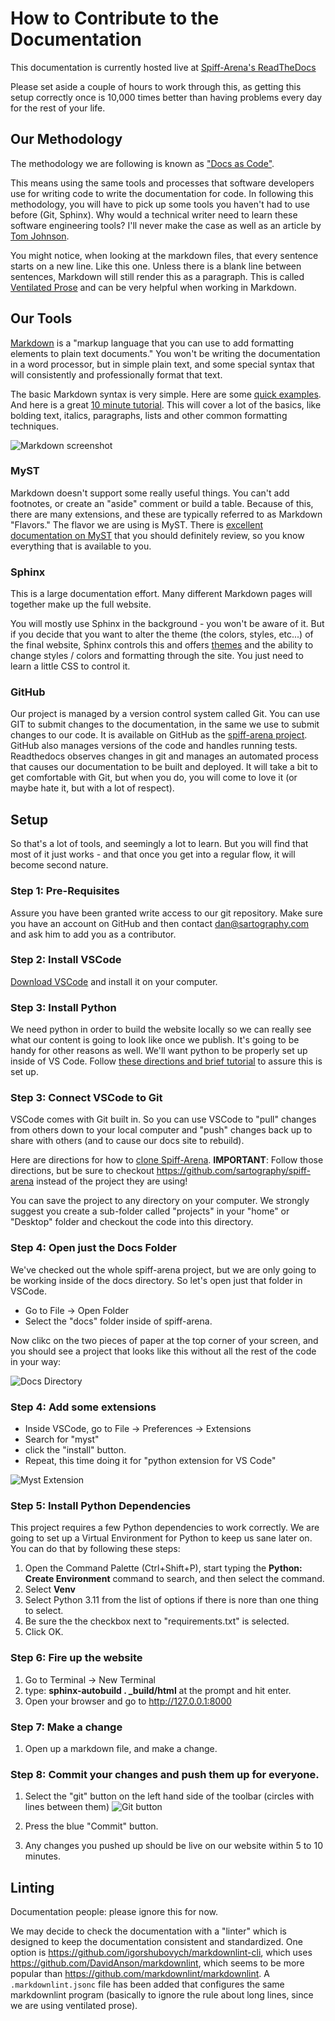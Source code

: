 # How to Contribute to the Documentation

This documentation is currently hosted live at [Spiff-Arena's ReadTheDocs](https://spiff-arena.readthedocs.io/en/latest/)

Please set aside a couple of hours to work through this, as getting this setup correctly once is 10,000 times better than having problems every day for the rest of your life.

## Our Methodology 

The methodology we are following is known as ["Docs as Code"](https://www.writethedocs.org/guide/docs-as-code/).

This means using the same tools and processes that software developers use for writing code to write the documentation for code.
In following this methodology, you will have to pick up some tools you haven't had to use before (Git, Sphinx).
Why would a technical writer need to learn these software engineering tools?
I'll never make the case as well as an article by [Tom Johnson](https://idratherbewriting.com/trends/trends-to-follow-or-forget-docs-as-code.html).

You might notice, when looking at the markdown files, that every sentence starts on a new line.
Like this one.
Unless there is a blank line between sentences, Markdown will still render this as a paragraph.
This is called [Ventilated Prose](https://vanemden.wordpress.com/2009/01/01/ventilated-prose/) and can be very helpful when working in Markdown.


## Our Tools

[Markdown](https://www.markdownguide.org/getting-started/) is a "markup language that you can use to add formatting elements to plain text documents."
You won't be writing the documentation in a word processor, but in simple plain text, and some special syntax that will consistently and professionally format that text.  

The basic Markdown syntax is very simple.
Here are some [quick examples](https://commonmark.org/help/). And here is a great [10 minute tutorial](https://commonmark.org/help/tutorial/).
This will cover a lot of the basics, like bolding text, italics, paragraphs, lists and other common formatting techniques.

![Markdown screenshot](./images/markdown.png "Markdown example")

### MyST

Markdown doesn't support some really useful things.
You can't add footnotes, or create an "aside" comment or build a table.
Because of this, there are many extensions, and these are typically referred to as Markdown "Flavors."
The flavor we are using is MyST.
There is [excellent documentation on MyST](https://myst-parser.readthedocs.io/en/v0.13.5/using/syntax.html) that you should definitely review, so you know everything that is available to you.


### Sphinx

This is a large documentation effort.
Many different Markdown pages will together make up the full website.

You will mostly use Sphinx in the background - you won't be aware of it.
But if you decide that you want to alter the theme (the colors, styles, etc...) of the final website, Sphinx controls this and offers [themes](https://sphinx-themes.org/) and the ability to change styles / colors and formatting through the site.
You just need to learn a little CSS to control it.


### GitHub

Our project is managed by a version control system called Git.
You can use GIT to submit changes to the documentation, in the same we use to submit changes to our code.
It is available on GitHub as the [spiff-arena project](https://github.com/sartography/spiff-arena).
GitHub also manages versions of the code and handles running tests.
Readthedocs observes changes in git and manages an automated process that causes our documentation to be built and deployed.
It will take a bit to get comfortable with Git, but when you do, you will come to love it (or maybe hate it, but with a lot of respect).

## Setup

So that's a lot of tools, and seemingly a lot to learn.
But you will find that most of it just works - and that once you get into a regular flow, it will become second nature.


### Step 1:  Pre-Requisites
Assure you have been granted write access to our git repository.
Make sure you have an account on GitHub and then contact dan@sartography.com and ask him to add you as a contributor.


### Step 2:  Install VSCode
[Download VSCode](https://code.visualstudio.com/) and install it on your computer.

### Step 3: Install Python 
We need python in order to build the website locally so we can really see what our content is going to look like once we publish.
It's going to be handy for other reasons as well.
We'll want python to be properly set up inside of VS Code.
Follow [these directions and brief tutorial](https://code.visualstudio.com/docs/python/python-tutorial) to assure this is set up.


### Step 3: Connect VSCode to Git
VSCode comes with Git built in.
So you can use VSCode to "pull" changes from others down to your local computer and "push" changes back up to share with others (and to cause our docs site to rebuild).

Here are directions for how to [clone Spiff-Arena](https://learn.microsoft.com/en-us/azure/developer/javascript/how-to/with-visual-studio-code/clone-github-repository?tabs=create-repo-command-palette%2Cinitialize-repo-activity-bar%2Ccreate-branch-command-palette%2Ccommit-changes-command-palette%2Cpush-command-palette#clone-repository).
**IMPORTANT**: Follow those directions, but be sure to checkout https://github.com/sartography/spiff-arena instead of the project they are using!

You can save the project to any directory on your computer.
We strongly suggest you create a sub-folder called "projects" in your "home" or "Desktop" folder and checkout the code into this directory.  

### Step 4: Open just the Docs Folder

We've checked out the whole spiff-arena project, but we are only going to be working inside of the docs directory.
So let's open just that folder in VSCode.

* Go to File -> Open Folder 
* Select the "docs" folder inside of spiff-arena.

Now clikc on the two pieces of paper at the top corner of your screen, and you should see a project that looks like this without all the rest of the code in your way:

![Docs Directory](./images/docs_dir.png "Docs Directory")


### Step 4: Add some extensions
  * Inside VSCode, go to File -> Preferences -> Extensions
  * Search for "myst"
  * click the "install" button.
  * Repeat, this time doing it for "python extension for VS Code"

![Myst Extension](./images/myst.png "Search or MyST in extensions")


### Step 5: Install Python Dependencies
This project requires a few Python dependencies to work correctly.
We are going to set up a Virtual Environment for Python to keep us sane later on.
You can do that by following these steps:

1. Open the Command Palette (Ctrl+Shift+P), start typing the **Python: Create Environment** command to search, and then select the command. 
1. Select **Venv**
1. Select Python 3.11 from the list of options if there is nore than one thing to select.
1. Be sure the the checkbox next to "requirements.txt" is selected. 
1. Click OK.

### Step 6: Fire up the website
1. Go to Terminal ->  New Terminal
1. type:  **sphinx-autobuild . _build/html** at the prompt and hit enter.
1. Open your browser and go to http://127.0.0.1:8000


### Step 7:  Make a change
1. Open up a markdown file, and make a change. 

### Step 8:  Commit your changes and push them up for everyone.
1. Select the "git" button on the left hand side of the toolbar (circles with lines between them) ![Git button](./images/git.png "Git button") 

2. Press the blue "Commit" button.

3. Any changes you pushed up should be live on our website within 5 to 10 minutes.

## Linting

Documentation people: please ignore this for now.

We may decide to check the documentation with a "linter" which is designed to keep the documentation consistent and standardized.
One option is https://github.com/igorshubovych/markdownlint-cli, which uses https://github.com/DavidAnson/markdownlint, which seems to be more popular than https://github.com/markdownlint/markdownlint.
A `.markdownlint.jsonc` file has been added that configures the same markdownlint program (basically to ignore the rule about long lines, since we are using ventilated prose).
